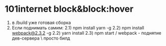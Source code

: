 # 101internet block&block:hover

1) в /build уже готовая сборка
2) Если поднимать самим:
    2.1) npm install yarn -g
    2.2) npm install webpack@2.3.2 -g
    2.2) yarn install
    2.3) npm start / webpack - поднятие дев-сервера \ просто билд
